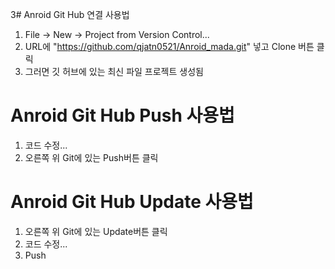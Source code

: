 3# Anroid Git Hub 연결 사용법
1. File -> New -> Project from Version Control...
2. URL에 "https://github.com/qjatn0521/Anroid_mada.git" 넣고 Clone 버튼 클릭
3. 그러면 깃 허브에 있는 최신 파일 프로젝트 생성됨

# Anroid Git Hub Push 사용법
1. 코드 수정...
2. 오른쪽 위 Git에 있는 Push버튼 클릭

# Anroid Git Hub Update 사용법
1. 오른쪽 위 Git에 있는 Update버튼 클릭
2. 코드 수정...
3. Push
